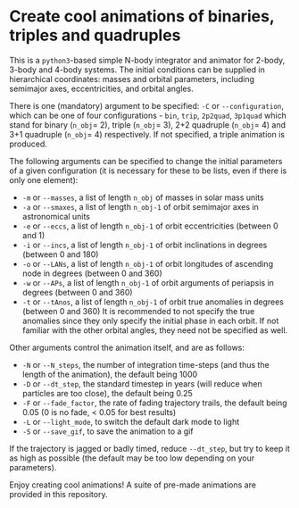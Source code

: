 # Create cool animations of binaries, triples and quadruples

This is a `python3`-based simple N-body integrator and animator for 2-body, 3-body and 4-body systems. The initial conditions can be supplied in hierarchical coordinates: masses and orbital parameters, including semimajor axes, eccentricities, and orbital angles.

There is one (mandatory) argument to be specified: `-C` or `--configuration`, which can be one of four configurations - `bin`, `trip`, `2p2quad`, `3p1quad` which stand for binary (`n_obj`= 2), triple (`n_obj`= 3), 2+2 quadruple (`n_obj`= 4) and 3+1 quadruple (`n_obj`= 4) respectively. If not specified, a triple animation is produced.

The following arguments can be specified to change the initial parameters of a given configuration (it is necessary for these to be lists, even if there is only one element):
- `-m` or `--masses`, a list of length `n_obj` of masses in solar mass units
- `-a` or `--smaxes`, a list of length `n_obj-1` of orbit semimajor axes in astronomical units
- `-e` or `--eccs`, a list of length `n_obj-1` of orbit eccentricities  (between 0 and 1)
- `-i` or `--incs`, a list of length `n_obj-1` of orbit inclinations in degrees (between 0 and 180)
- `-o` or `--LANs`, a list of length `n_obj-1` of orbit longitudes of ascending node in degrees (between 0 and 360)
- `-w` or `--APs`, a list of length `n_obj-1` of orbit arguments of periapsis in degrees (between 0 and 360)
- `-t` or `--tAnos`, a list of length `n_obj-1` of orbit true anomalies in degrees (between 0 and 360)
It is recommended to not specify the true anomalies since they only specify the initial phase in each orbit. If not familiar with the other orbital angles, they need not be specified as well.

Other arguments control the animation itself, and are as follows:
- `-N` or `--N_steps`, the number of integration time-steps (and thus the length of the animation), the default being 1000
- `-D` or `--dt_step`, the standard timestep in years (will reduce when particles are too close), the default being 0.25
- `-F` or `--fade_factor`, the rate of fading trajectory trails, the default being 0.05 (0 is no fade, < 0.05 for best results)
- `-L` or `--light_mode`, to switch the default dark mode to light
- `-S` or `--save_gif`, to save the animation to a gif

If the trajectory is jagged or badly timed, reduce `--dt_step`, but try to keep it as high as possible (the default may be too low depending on your parameters).

Enjoy creating cool animations! A suite of pre-made animations are provided in this repository.
